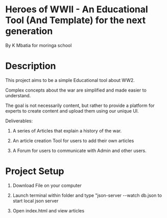 
# Heroes of WWII - An Educational Tool (And Template) for the next generation

By K Mbatia for moringa school

# Description

This project aims to be a simple Educational tool about WW2.

Complex concepts about the war are  simplified and made easier to understand.

The goal is not necessarily content, but rather to provide a platform for experts to create content and upload them using our unique UI.

Deliverables:

1. A series of Articles that explain a history of the war.

2. An article creation Tool for users to add their own articles

3. A Forum for users to communicate with Admin and other users.

# Project Setup

1. Download File on your computer

2. Launch terminal within folder and type "json-server --watch db.json to start local json server

3. Open index.html and view articles


